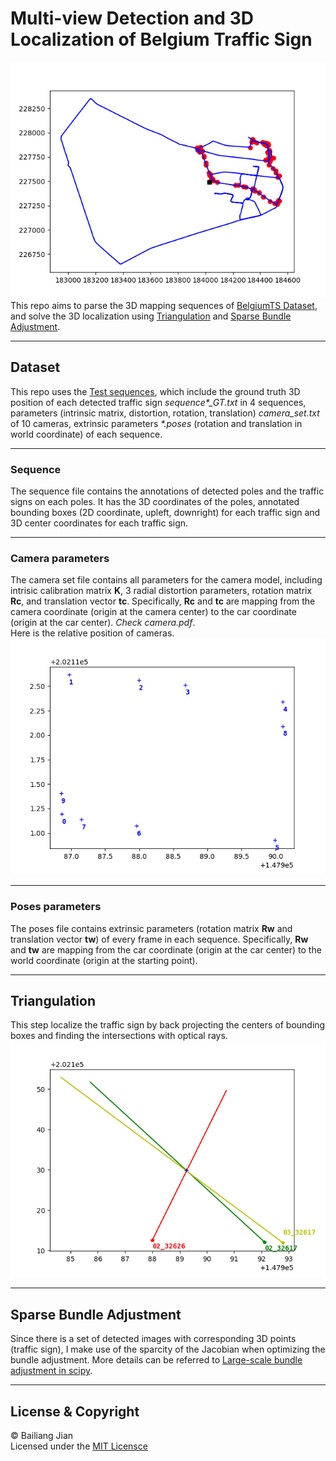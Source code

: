 # Multi-view Detection and 3D Localization of Belgium Traffic Sign 
![result gif](./figures/result_seq04.gif)
This repo aims to parse the 3D mapping sequences of [BelgiumTS Dataset](https://btsd.ethz.ch/shareddata/), and solve the 3D localization using [Triangulation](https://www.wikiwand.com/en/Triangulation_(computer_vision)) and [Sparse Bundle Adjustment](https://scipy-cookbook.readthedocs.io/items/bundle_adjustment.html).

---
## Dataset 
This repo uses the [Test sequences](https://btsd.ethz.ch/shareddata/BelgiumTS/Seqs_poses_annotations.tar.gz), which include the ground truth 3D position of each detected traffic sign _sequence*\_GT.txt_ in 4 sequences, parameters (intrinsic matrix, distortion, rotation, translation) _camera\_set.txt_ of 10 cameras, extrinsic parameters _*.poses_ (rotation and translation in world coordinate) of each sequence.

---
### Sequence
The sequence file contains the annotations of detected poles and the traffic signs on each poles. It has the 3D coordinates of the poles, annotated bounding boxes (2D coordinate, upleft, downright) for each traffic sign and 3D center coordinates for each traffic sign.

---
### Camera parameters
The camera set file contains all parameters for the camera model, including intrisic calibration matrix **K**, 3 radial distortion parameters, rotation matrix **Rc**, and translation vector **tc**. Specifically, **Rc** and **tc** are mapping from the camera coordinate (origin at the camera center) to the car coordinate (origin at the car center). _Check camera.pdf_.  
Here is the relative position of cameras.![camera pos](./figures/camera_pos.png)

---
### Poses parameters
The poses file contains extrinsic parameters (rotation matrix **Rw** and translation vector **tw**) of every frame in each sequence. Specifically, **Rw** and **tw** are mapping from the car coordinate (origin at the car center) to the world coordinate (origin at the starting point).

---
## Triangulation
This step localize the traffic sign by back projecting the centers of bounding boxes and finding the intersections with optical rays.
![triangulation](./figures/triangulation.png)

---
## Sparse Bundle Adjustment
Since there is a set of detected images with corresponding 3D points (traffic sign), I make use of the sparcity of the Jacobian when optimizing the bundle adjustment. More details can be referred to [Large-scale bundle adjustment in scipy](https://scipy-cookbook.readthedocs.io/items/bundle_adjustment.html).

---
## License & Copyright
© Bailiang Jian  
Licensed under the [MIT Licensce](LICENSCE)
